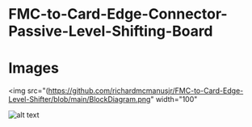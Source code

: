 # FMC-to-Card-Edge-Connector-Passive-Level-Shifting-Board


# Images

<img src="(https://github.com/richardmcmanusjr/FMC-to-Card-Edge-Level-Shifter/blob/main/BlockDiagram.png" width="100"

![alt text](https://github.com/richardmcmanusjr/FMC-to-Card-Edge-Level-Shifter/blob/main/F2CE_Social_Preview.png?raw=true)
